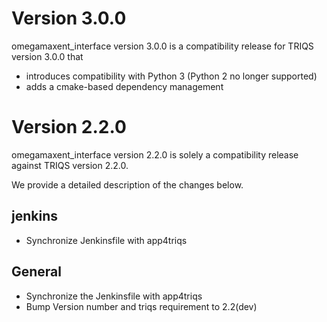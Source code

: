 Version 3.0.0
=============

omegamaxent_interface version 3.0.0 is a compatibility
release for TRIQS version 3.0.0 that
* introduces compatibility with Python 3 (Python 2 no longer supported)
* adds a cmake-based dependency management


Version 2.2.0
=============

omegamaxent_interface version 2.2.0 is solely
a compatibility release against TRIQS version 2.2.0.

We provide a detailed description of the changes below.

jenkins
-------
* Synchronize Jenkinsfile with app4triqs

General
-------
* Synchronize the Jenkinsfile with app4triqs
* Bump Version number and triqs requirement to 2.2(dev)

